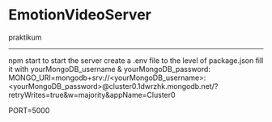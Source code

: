 # EmotionVideoServer
praktikum

-----------
npm start to start the server
create a .env file to the level of package.json
fill it with yourMongoDB_username & yourMongoDB_password:
MONGO_URI=mongodb+srv://<yourMongoDB_username>:<yourMongoDB_password>@cluster0.1dwrzhk.mongodb.net/?retryWrites=true&w=majority&appName=Cluster0

PORT=5000

